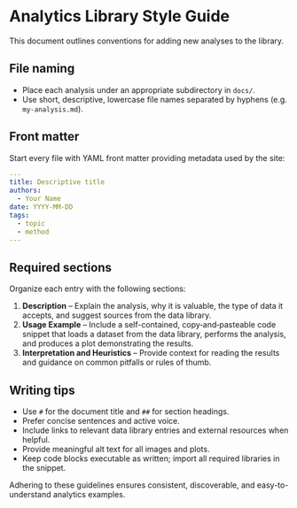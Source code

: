 # Analytics Library Style Guide

This document outlines conventions for adding new analyses to the library.

## File naming
- Place each analysis under an appropriate subdirectory in `docs/`.
- Use short, descriptive, lowercase file names separated by hyphens (e.g. `my-analysis.md`).

## Front matter
Start every file with YAML front matter providing metadata used by the site:

```yaml
---
title: Descriptive title
authors:
  - Your Name
date: YYYY-MM-DD
tags:
  - topic
  - method
---
```

## Required sections
Organize each entry with the following sections:

1. **Description** – Explain the analysis, why it is valuable, the type of data it accepts, and suggest sources from the data library.
2. **Usage Example** – Include a self-contained, copy‑and‑pasteable code snippet that loads a dataset from the data library, performs the analysis, and produces a plot demonstrating the results.
3. **Interpretation and Heuristics** – Provide context for reading the results and guidance on common pitfalls or rules of thumb.

## Writing tips
- Use `#` for the document title and `##` for section headings.
- Prefer concise sentences and active voice.
- Include links to relevant data library entries and external resources when helpful.
- Provide meaningful alt text for all images and plots.
- Keep code blocks executable as written; import all required libraries in the snippet.

Adhering to these guidelines ensures consistent, discoverable, and easy-to-understand analytics examples.
